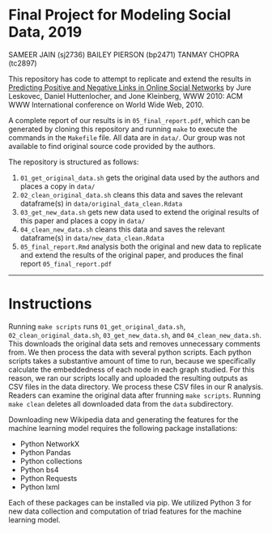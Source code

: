 # Final Project for Modeling Social Data, 2019

SAMEER JAIN (sj2736) 
BAILEY PIERSON (bp2471) 
TANMAY CHOPRA (tc2897)

This repository has code to attempt to replicate and extend the results in [Predicting Positive and Negative Links in Online Social Networks](www.arxiv.org/abs/1003.2429) by Jure Leskovec, Daniel Huttenlocher, and Jone Kleinberg, WWW 2010: ACM WWW International conference on World Wide Web, 2010.

A complete report of our results is in `05_final_report.pdf`, which can be generated by cloning this repository and running `make` to execute the commands in the `Makefile` file. All data are in `data/`. Our group was not available to find original source code provided by the authors.

The repository is structured as follows:

1. `01_get_original_data.sh` gets the original data used by the authors and places a copy in `data/`
2. `02_clean_original_data.sh` cleans this data and saves the relevant dataframe(s) in `data/original_data_clean.Rdata`
3. `03_get_new_data.sh` gets new data used to extend the original results of this paper and places a copy in `data/`
4. `04_clean_new_data.sh` cleans this data and saves the relevant dataframe(s) in `data/new_data_clean.Rdata`
5. `05_final_report.Rmd` analysis both the original and new data to replicate and extend the results of the original paper, and produces the final report `05_final_report.pdf`

----

# Instructions

Running `make scripts` runs `01_get_original_data.sh`, `02_clean_original_data.sh`, `03_get_new_data.sh`, and `04_clean_new_data.sh`. This downloads the original data sets and removes unnecessary comments from. We then process the data with several python scripts. Each python scripts takes a substantive amount of time to run, because we specifically calculate the embeddedness of each node in each graph studied. For this reason, we ran our scripts locally and uploaded the resulting outputs as CSV files in the data directory. We process these CSV files in our R analysis. Readers can examine the original data after frunning `make scripts`. Running `make clean` deletes all downloaded data from the `data` subdirectory.  

Downloading new Wikipedia data and generating the features for the machine learning model requires the following package installations: 

- Python NetworkX
- Python Pandas
- Python collections
- Python bs4 
- Python Requests
- Python lxml

Each of these packages can be installed via pip. We utilized Python 3 for new data collection and computation of triad features for the machine learning model. 
